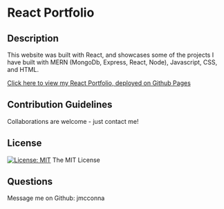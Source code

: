 # React Portfolio

## Description

This website was built with React, and showcases some of the projects I have built with MERN (MongoDb, Express, React, Node), Javascript, CSS, and HTML.

[Click here to view my React Portfolio, deployed on Github Pages](https://jmcconna.github.io/React-Portfolio/)

## Contribution Guidelines
Collaborations are welcome - just contact me!

## License
[![License: MIT](https://img.shields.io/badge/License-MIT-yellow.svg)](https://opensource.org/licenses/MIT)
The MIT License


## Questions
Message me on Github: jmcconna